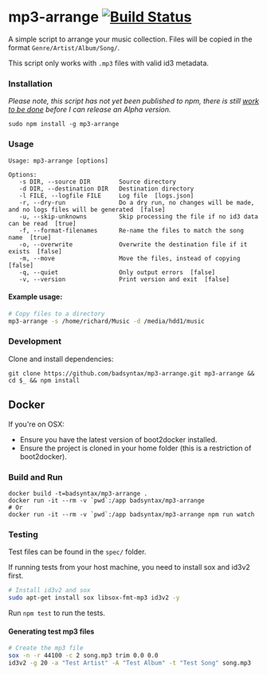 # mp3-arrange [![Build Status](https://travis-ci.org/badsyntax/mp3-arrange.svg?branch=master)](https://travis-ci.org/badsyntax/mp3-arrange)

A simple script to arrange your music collection. Files will be copied in the format `Genre/Artist/Album/Song/`.

This script only works with `.mp3` files with valid id3 metadata.

### Installation

*Please note, this script has not yet been published to npm, there is still [work to be done](https://github.com/badsyntax/mp3-arrange/issues/1) before I can release an Alpha version.*

`sudo npm install -g mp3-arrange`

### Usage

```
Usage: mp3-arrange [options]

Options:
   -s DIR, --source DIR        Source directory
   -d DIR, --destination DIR   Destination directory
   -l FILE, --logfile FILE     Log file  [logs.json]
   -r, --dry-run               Do a dry run, no changes will be made, and no logs files will be generated  [false]
   -u, --skip-unknowns         Skip processing the file if no id3 data can be read  [true]
   -f, --format-filenames      Re-name the files to match the song name  [true]
   -o, --overwrite             Overwrite the destination file if it exists  [false]
   -m, --move                  Move the files, instead of copying  [false]
   -q, --quiet                 Only output errors  [false]
   -v, --version               Print version and exit  [false]

```

#### Example usage:

```bash
# Copy files to a directory
mp3-arrange -s /home/richard/Music -d /media/hdd1/music
```

### Development

Clone and install dependencies:

```
git clone https://github.com/badsyntax/mp3-arrange.git mp3-arrange && cd $_ && npm install
```

## Docker

If you're on OSX:

* Ensure you have the latest version of boot2docker installed.
* Ensure the project is cloned in your home folder (this is a restriction of boot2docker).

### Build and Run

```
docker build -t=badsyntax/mp3-arrange .
docker run -it --rm -v `pwd`:/app badsyntax/mp3-arrange
# Or
docker run -it --rm -v `pwd`:/app badsyntax/mp3-arrange npm run watch
```

### Testing

Test files can be found in the `spec/` folder.

If running tests from your host machine, you need to install sox and id3v2 first.

```bash
# Install id3v2 and sox
sudo apt-get install sox libsox-fmt-mp3 id3v2 -y
```

Run `npm test` to run the tests.

#### Generating test mp3 files

```bash
# Create the mp3 file
sox -n -r 44100 -c 2 song.mp3 trim 0.0 0.0
id3v2 -g 20 -a "Test Artist" -A "Test Album" -t "Test Song" song.mp3
```
